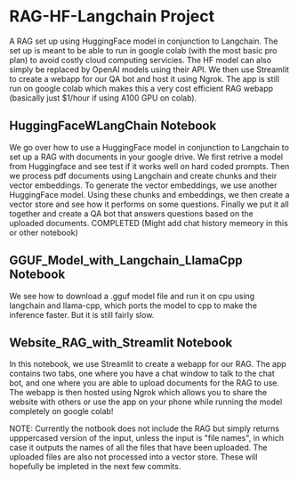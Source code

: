# RAG-HF-Langchain Project
A RAG set up using HuggingFace model in conjunction to Langchain. The set up is meant to be able to run in google colab (with the most basic pro plan) to avoid costly cloud computing servicies. The HF model can also simply be replaced by OpenAI models using their API.
We then use Streamlit to create a webapp for our QA bot and host it using Ngrok. The app is still run on google colab which makes this a very cost efficient RAG webapp (basically just $1/hour if using A100 GPU on colab).

## HuggingFaceWLangChain Notebook
We go over how to use a HuggingFace model in conjunction to Langchain to set up a RAG with documents in your google drive. We first retrive a model from Huggingface and see test if it works well on hard coded prompts. Then we process pdf documents using Langchain and create chunks and their vector embeddings. To generate the vector embeddings, we use another HuggingFace model. Using these chunks and embeddings, we then create a vector store and see how it performs on some questions. Finally we put it all together and create a QA bot that answers questions based on the uploaded documents. COMPLETED (Might add chat history memeory in this or other notebook)

## GGUF_Model_with_Langchain_LlamaCpp Notebook
We see how to download a .gguf model file and run it on cpu using langchain and llama-cpp, which ports the model to cpp to make the inference faster. But it is still fairly slow.

## Website_RAG_with_Streamlit Notebook
In this notebook, we use Streamlit to create a webapp for our RAG. The app contains two tabs, one where you have a chat window to talk to the chat bot, and one where you are able to upload documents for the RAG to use. The webapp is then hosted using Ngrok which allows you to share the website with others or use the app on your phone while running the model completely on google colab!

NOTE: Currently the notbook does not include the RAG but simply returns upppercased version of the input, unless the input is "file names", in which case it outputs the names of all the files that have been uploaded. The uploaded files are also not processed into a vector store. These will hopefully be impleted in the next few commits.
